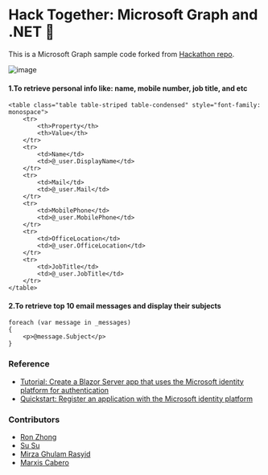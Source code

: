 # Hack Together: Microsoft Graph and .NET 🦒

This is a Microsoft Graph sample code forked from [Hackathon repo](https://github.com/microsoft/hack-together/tree/main/templates/dotnet-blazor-server-app-microsoft-graph).

![image](https://user-images.githubusercontent.com/43414651/225232638-7505a775-f267-4047-b853-e971c5f7a857.png)

#### 1.To retrieve personal info like: name, mobile number, job title, and etc
    <table class="table table-striped table-condensed" style="font-family: monospace">
        <tr>
            <th>Property</th>
            <th>Value</th>
        </tr>
        <tr>
            <td>Name</td>
            <td>@_user.DisplayName</td>
        </tr>
        <tr>
            <td>Mail</td>
            <td>@_user.Mail</td>
        </tr>
        <tr>
            <td>MobilePhone</td>
            <td>@_user.MobilePhone</td>
        </tr>
        <tr>
            <td>OfficeLocation</td>
            <td>@_user.OfficeLocation</td>
        </tr>
        <tr>
            <td>JobTitle</td>
            <td>@_user.JobTitle</td>
        </tr>
    </table>


#### 2.To retrieve top 10 email messages and display their subjects

    foreach (var message in _messages)
    {
        <p>@message.Subject</p>
    }
    
### Reference

* [Tutorial: Create a Blazor Server app that uses the Microsoft identity platform for authentication](https://learn.microsoft.com/azure/active-directory/develop/tutorial-blazor-server)
* [Quickstart: Register an application with the Microsoft identity platform](https://learn.microsoft.com/azure/active-directory/develop/quickstart-register-app)

### Contributors
* [Ron Zhong](https://github.com/ron-zhong)
* [Su Su](https://github.com/mims-susu)
* [Mirza Ghulam Rasyid](https://github.com/mirzaevolution)
* [Marxis Cabero](https://github.com/mccabero)
